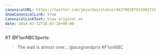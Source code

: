 ```yaml
---
canonicalURL: https://twitter.com/jmjordan/status/443790387631902721
ShowCanonicalLink: true
CanonicalLinkText: View original on
date: 2014-03-12T16:47:28+00:00
---
```

RT @F1onNBCSports:
> The wait is almost over... @ausgrandprix #F1onNBC